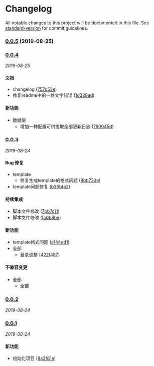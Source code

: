 # Changelog

All notable changes to this project will be documented in this file. See [standard-version](https://github.com/conventional-changelog/standard-version) for commit guidelines.

### [0.0.5](https://github.com/WenHaoHuang/changelog-sn/compare/v0.0.4...v0.0.5) (2019-08-25)

### [0.0.4](https://github.com/WenHaoHuang/changelog-sn/compare/v0.0.3...v0.0.4)

_2019-08-25_

#### 文档

- changelog ([757d53e](https://github.com/WenHaoHuang/changelog-sn/commit/757d53e))
- 修复readme中的一处文字错误 ([1d328ad](https://github.com/WenHaoHuang/changelog-sn/commit/1d328ad))


#### 新功能

- 数据层
  - 增加一种配置可供提取全部更新日志 ([760045d](https://github.com/WenHaoHuang/changelog-sn/commit/760045d))


### [0.0.3](https://github.com/WenHaoHuang/changelog-sn/compare/v0.0.2...v0.0.3)

_2019-08-24_

#### Bug 修复

- template
  - 修复生成template的格式问题 ([9bb73de](https://github.com/WenHaoHuang/changelog-sn/commit/9bb73de))
- template问题修复 ([b36bfa2](https://github.com/WenHaoHuang/changelog-sn/commit/b36bfa2))


#### 持续集成

- 脚本文件修改 ([7bb7c11](https://github.com/WenHaoHuang/changelog-sn/commit/7bb7c11))
- 脚本文件修改 ([fa0b8be](https://github.com/WenHaoHuang/changelog-sn/commit/fa0b8be))


#### 新功能

- template格式问题 ([a144ed1](https://github.com/WenHaoHuang/changelog-sn/commit/a144ed1))
- 全部
  - 目录调整 ([422f487](https://github.com/WenHaoHuang/changelog-sn/commit/422f487))


#### 不兼容变更

- 全部
  - 全部


### [0.0.2](https://github.com/WenHaoHuang/changelog-sn/compare/v0.0.1...v0.0.2)

_2019-08-24_

### [0.0.1](https://github.com/WenHaoHuang/changelog-sn/compare/8a3f81e...v0.0.1)

_2019-08-24_

#### 新功能

- 初始化项目 ([8a3f81e](https://github.com/WenHaoHuang/changelog-sn/commit/8a3f81e))

